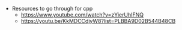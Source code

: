 - Resources to go through for cpp
  - https://www.youtube.com/watch?v=zYierUhIFNQ
  - https://youtu.be/KkMDCCdjyW8?list=PLBBA9D02B544B48CB
